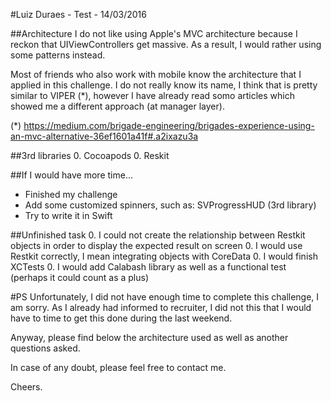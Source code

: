#Luiz Duraes - Test - 14/03/2016


##Architecture 
I do not like using Apple's MVC architecture because I reckon that UIViewControllers get massive. As a result, I would rather using some patterns instead. 

Most of friends who also work with mobile know the architecture that I applied in this challenge. I do not really know its name, I think that is pretty similar to VIPER (*), however I have already read somo articles which showed me a different approach (at manager layer).

(*) https://medium.com/brigade-engineering/brigades-experience-using-an-mvc-alternative-36ef1601a41f#.a2ixazu3a

##3rd libraries
0. Cocoapods
0. Reskit

##If I would have more time...
- Finished my challenge
- Add some customized spinners, such as: SVProgressHUD (3rd library)
- Try to write it in Swift

##Unfinished task
0. I could not create the relationship between Restkit objects in order to display the expected result on screen
0. I would use Restkit correctly, I mean integrating objects with CoreData
0. I would finish XCTests
0. I would add Calabash library as well as a functional test (perhaps it could count as a plus) 


#PS
Unfortunately, I did not have enough time to complete this challenge, I am sorry. As I already had informed to recruiter, I did not this that I would have to time to get this done during the last weekend. 

Anyway, please find below the architecture used as well as another questions asked.

In case of any doubt, please feel free to contact me.

Cheers.
